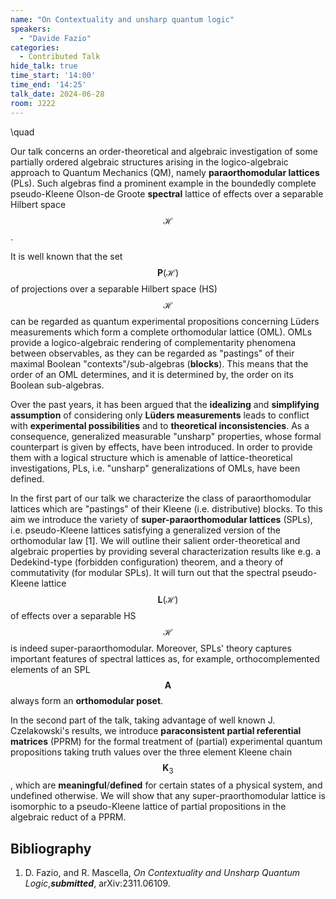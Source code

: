 ```yaml
---
name: "On Contextuality and unsharp quantum logic"
speakers:
  - "Davide Fazio"
categories:
  - Contributed Talk
hide_talk: true
time_start: '14:00'
time_end: '14:25'
talk_date: 2024-06-28
room: J222
---
```






\quad  



Our talk concerns an order-theoretical and algebraic investigation of some  partially ordered algebraic structures arising in the logico-algebraic approach to Quantum Mechanics (QM), namely **paraorthomodular lattices** (PLs). Such algebras find a prominent example in the boundedly complete pseudo-Kleene Olson-de Groote **spectral** lattice of effects over a separable Hilbert space $$\mathcal{H}$$.   

It is well known that the set $$\mathbf{P}(\mathcal{H})$$ of projections over a separable Hilbert space (HS) $$\mathcal{H}$$ can be regarded as quantum experimental propositions concerning Lüders measurements which form a complete orthomodular lattice (OML). OMLs provide a logico-algebraic rendering of complementarity phenomena between observables, as they can be regarded as "pastings" of their maximal Boolean "contexts"/sub-algebras (**blocks**). This means that the order of an OML determines, and it is determined by, the order on its Boolean sub-algebras.  

Over the past years, it has been argued that the **idealizing** and **simplifying assumption** of considering only **Lüders measurements** leads to conflict with **experimental possibilities** and to **theoretical inconsistencies**. As a consequence, generalized measurable "unsharp" properties, whose formal counterpart is given by effects, have been introduced. In order to provide them with a logical structure which is amenable of lattice-theoretical investigations, PLs, i.e. "unsharp" generalizations of OMLs, have been defined.  

In the first part of our talk we characterize the class of paraorthomodular lattices which are "pastings" of their Kleene (i.e. distributive) blocks. To this aim we introduce the variety of **super-paraorthomodular lattices** (SPLs), i.e. pseudo-Kleene lattices satisfying a generalized version of the orthomodular law [1]. We will outline their salient order-theoretical and algebraic properties by providing several characterization results like e.g. a Dedekind-type (forbidden configuration) theorem, and a theory of commutativity (for modular SPLs). It will turn out that the spectral pseudo-Kleene lattice $$\mathbf{L}(\mathcal{H})$$ of effects over a separable HS $$\mathcal{H}$$ is indeed super-paraorthomodular. Moreover, SPLs' theory captures important features of spectral lattices as, for example, orthocomplemented elements of an SPL $$\mathbf{A}$$ always form an **orthomodular poset**.  

In the second part of the talk, taking advantage of well known J. Czelakowski's results, we introduce **paraconsistent partial referential matrices** (PPRM) for the formal treatment of (partial) experimental quantum propositions taking truth values over the three element Kleene chain $$\mathbf{K}_{3}$$, which are **meaningful**/**defined** for certain states of a physical system, and undefined otherwise. We will show that any super-praorthomodular lattice is isomorphic to a pseudo-Kleene lattice of partial propositions in the algebraic reduct of a PPRM. 
## Bibliography









1. D. Fazio, and R. Mascella, _On Contextuality and Unsharp Quantum Logic_,**_submitted_**, arXiv:2311.06109.







